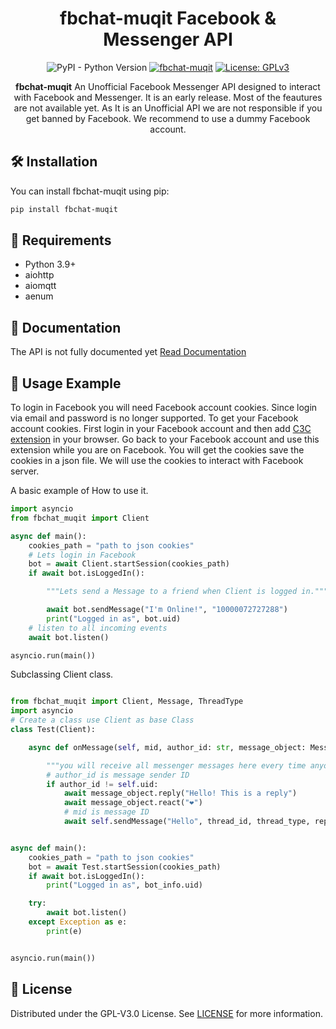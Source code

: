 <div align="center">

# fbchat-muqit Facebook & Messenger API

![PyPI - Python Version](https://img.shields.io/pypi/pyversions/fbchat-muqit)
[![fbchat-muqit](https://badgen.net/pypi/v/fbchat-muqit/)](https://pypi.org/project/fbchat-muqit/)
[![License: GPLv3](https://img.shields.io/badge/License-GPLv3-blue.svg)](https://www.gnu.org/licenses/gpl-3.0)

**fbchat-muqit** An Unofficial Facebook Messenger API designed to interact with Facebook and Messenger. It is an early release. Most of the feautures are not available yet. 
As It is an Unofficial API we are not responsible if you get banned by Facebook. We recommend to use a dummy Facebook account.

</div>

## 🛠️ Installation

You can install fbchat-muqit using pip:

```bash
pip install fbchat-muqit
```

## 🔧 Requirements

- Python 3.9+
- aiohttp
- aiomqtt
- aenum


## 📙 Documentation

The API is not fully documented yet [Read Documentation](http://fbchat-muqit.rtfd.io/)

## 📖 Usage Example

To login in Facebook you will need Facebook account cookies. Since login via email and password is no longer supported. To get your Facebook account cookies. First login in your Facebook account and then add [C3C extension](https://github.com/c3cbot/c3c-ufc-utility) in your browser. Go back to your Facebook account and use this extension while you are on Facebook. You will get the cookies save the cookies in a json file. We will use the cookies to interact with Facebook server.

A basic example of How to use it.

```python
import asyncio
from fbchat_muqit import Client

async def main():
    cookies_path = "path to json cookies"
    # Lets login in Facebook
    bot = await Client.startSession(cookies_path)
    if await bot.isLoggedIn():

        """Lets send a Message to a friend when Client is logged in."""

        await bot.sendMessage("I'm Online!", "10000072727288")
        print("Logged in as", bot.uid)
    # listen to all incoming events
    await bot.listen()

asyncio.run(main())

```

Subclassing Client class. 

```python

from fbchat_muqit import Client, Message, ThreadType
import asyncio
# Create a class use Client as base Class
class Test(Client):

    async def onMessage(self, mid, author_id: str, message_object: Message, thread_id, thread_type=ThreadType.USER, **kwargs):

        """you will receive all messenger messages here every time anyone sends messages in a thread (Group/User)"""
        # author_id is message sender ID
        if author_id != self.uid:
            await message_object.reply("Hello! This is a reply")
            await message_object.react("❤️")
            # mid is message ID
            await self.sendMessage("Hello", thread_id, thread_type, reply_to_id=mid)


async def main():
    cookies_path = "path to json cookies"
    bot = await Test.startSession(cookies_path)
    if await bot.isLoggedIn():
        print("Logged in as", bot_info.uid)

    try:
        await bot.listen()
    except Exception as e:
        print(e)


asyncio.run(main()) 

```

## 📄 License

Distributed under the GPL-V3.0 License. See [LICENSE](./LICENSE.md) for more information.


